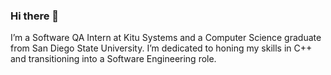 ### Hi there 👋

I’m a Software QA Intern at Kitu Systems and a Computer Science graduate from San Diego State University. I’m dedicated to honing my skills in C++ and transitioning into a Software Engineering role.


